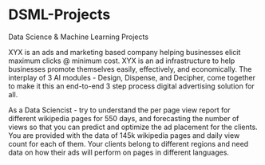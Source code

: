 # DSML-Projects
Data Science &amp; Machine Learning Projects

XYX is an ads and marketing based company helping businesses elicit maximum clicks @ minimum cost. XYX is an ad infrastructure to help businesses promote themselves easily, effectively, and economically. The interplay of 3 AI modules - Design, Dispense, and Decipher, come together to make it this an end-to-end 3 step process digital advertising solution for all.

As a Data Sciencist - try to understand the per page view report for different wikipedia pages for 550 days, and forecasting the number of views so that you can predict and optimize the ad placement for the clients. You are provided with the data of 145k wikipedia pages and daily view count for each of them. Your clients belong to different regions and need data on how their ads will perform on pages in different languages.
